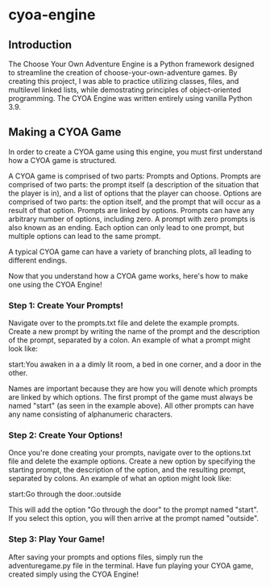# cyoa-engine
## Introduction
The Choose Your Own Adventure Engine is a Python framework designed to streamline the creation of choose-your-own-adventure games. By creating this project, I was able to practice utilizing classes, files, and multilevel linked lists, while demostrating principles of object-oriented programming. The CYOA Engine was written entirely using vanilla Python 3.9.

## Making a CYOA Game

In order to create a CYOA game using this engine, you must first understand how a CYOA game is structured.
 
A CYOA game is comprised of two parts: Prompts and Options. Prompts are comprised of two parts: the prompt itself (a description of the situation that the player is in), and a list of options that the player can choose. Options are comprised of two parts: the option itself, and the prompt that will occur as a result of that option. Prompts are linked by options. Prompts can have any arbitrary number of options, including zero. A prompt with zero prompts is also known as an ending. Each option can only lead to one prompt, but multiple options can lead to the same prompt.

A typical CYOA game can have a variety of branching plots, all leading to different endings.

Now that you understand how a CYOA game works, here's how to make one using the CYOA Engine!

### Step 1: Create Your Prompts!
  
Navigate over to the prompts.txt file and delete the example prompts. Create a new prompt by writing the name of the prompt and the description of the prompt, separated by a colon. An example of what a prompt might look like:

start:You awaken in a a dimly lit room, a bed in one corner, and a door in the other. 

Names are important because they are how you will denote which prompts are linked by which options. The first prompt of the game must always be named "start" (as seen in the example above). All other prompts can have any name consisting of alphanumeric characters.

### Step 2: Create Your Options!

Once you're done creating your prompts, navigate over to the options.txt file and delete the example options. Create a new option by specifying the starting prompt, the description of the option, and the resulting prompt, separated by colons. An example of what an option might look like:

start:Go through the door.:outside

This will add the option "Go through the door" to the prompt named "start". If you select this option, you will then arrive at the prompt named "outside".

### Step 3: Play Your Game!

After saving your prompts and options files, simply run the adventuregame.py file in the terminal. Have fun playing your CYOA game, created simply using the CYOA Engine!
